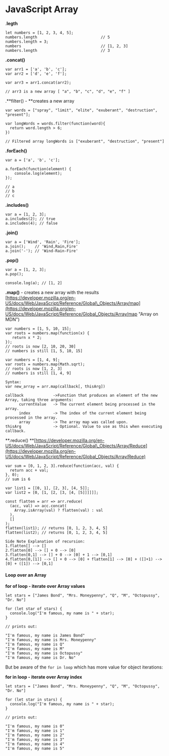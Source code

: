 # JavaScript Array

.**legth**

```
let numbers = [1, 2, 3, 4, 5];
numbers.length                            // 5
numbers.length = 3;
numbers                                   // [1, 2, 3]
numbers.length                            // 3
```

**.concat\(\)**

```
var arr1 = ['a', 'b', 'c'];
var arr2 = ['d', 'e', 'f'];

var arr3 = arr1.concat(arr2);

// arr3 is a new array [ "a", "b", "c", "d", "e", "f" ]
```

.**filter\(\)  - **creates a new array

```
var words = ["spray", "limit", "elite", "exuberant", "destruction", "present"];

var longWords = words.filter(function(word){
  return word.length > 6;
})

// Filtered array longWords is ["exuberant", "destruction", "present"]
```

**.forEach\(\)**

```
var a = ['a', 'b', 'c'];

a.forEach(function(element) {
    console.log(element);
});

// a
// b
// c
```

**.includes\(\)**

```
var a = [1, 2, 3];
a.includes(2); // true 
a.includes(4); // false
```

**.join\(\)**

```
var a = ['Wind', 'Rain', 'Fire'];
a.join();    // 'Wind,Rain,Fire'
a.join('-'); // 'Wind-Rain-Fire'
```

**.pop\(\)**

```
var a = [1, 2, 3];
a.pop();

console.log(a); // [1, 2]
```

**.map\(\)**  - creates a new array with the results  [https://developer.mozilla.org/en-US/docs/Web/JavaScript/Reference/Global\_Objects/Array/map](https://developer.mozilla.org/en-US/docs/Web/JavaScript/Reference/Global_Objects/Array/map "Array on MDN")

```
var numbers = [1, 5, 10, 15];
var roots = numbers.map(function(x) {
   return x * 2;
});
// roots is now [2, 10, 20, 30]
// numbers is still [1, 5, 10, 15]

var numbers = [1, 4, 9];
var roots = numbers.map(Math.sqrt);
// roots is now [1, 2, 3]
// numbers is still [1, 4, 9]

Syntax:
var new_array = arr.map(callback[, thisArg])

callback             ->Function that produces an element of the new Array, taking three arguments:
      currentValue   -> The current element being processed in the array.
      index          -> The index of the current element being processed in the array.
      array          -> The array map was called upon.
thisArg              -> Optional. Value to use as this when executing callback.
```

**.reduce\(\)  **[https://developer.mozilla.org/en-US/docs/Web/JavaScript/Reference/Global\_Objects/Array/Reduce](https://developer.mozilla.org/en-US/docs/Web/JavaScript/Reference/Global_Objects/Array/Reduce)

```
var sum = [0, 1, 2, 3].reduce(function(acc, val) {
  return acc + val;
}, 0);
// sum is 6

var list1 = [[0, 1], [2, 3], [4, 5]];
var list2 = [0, [1, [2, [3, [4, [5]]]]]];

const flatten = arr => arr.reduce(
  (acc, val) => acc.concat(
    Array.isArray(val) ? flatten(val) : val
  ),
  []
);
flatten(list1); // returns [0, 1, 2, 3, 4, 5]
flatten(list2); // returns [0, 1, 2, 3, 4, 5]

Side Note Explanation of recursion:
1.flatten[] --> []
2.flatten[0] --> [] + 0 --> [0]
3.flatten[0,1] --> [] + 0 --> [0] + 1 --> [0,1]
4.flatten[0,[1]] --> [] + 0 --> [0] + flatten[1] --> [0] + ([]+1) --> [0] + ([1]) --> [0,1]
```

#### Loop over an Array

**for of loop - iterate over Array values**

```
let stars = ["James Bond", "Mrs. Moneypenny", "Q", "M", "Octopussy", "Dr. No"]

for (let star of stars) {
  console.log("I'm famous, my name is " + star);
}

// prints out:

"I'm famous, my name is James Bond"
"I'm famous, my name is Mrs. Moneypenny"
"I'm famous, my name is Q"
"I'm famous, my name is M"
"I'm famous, my name is Octopussy"
"I'm famous, my name is Dr. No"
```

But be aware of the `for in loop` which has more value for object iterations:

**for in loop - iterate over Array index**

```
let stars = ["James Bond", "Mrs. Moneypenny", "Q", "M", "Octopussy", "Dr. No"]

for (let star in stars) {
  console.log("I'm famous, my name is " + star);
}

// prints out:

"I'm famous, my name is 0"
"I'm famous, my name is 1"
"I'm famous, my name is 2"
"I'm famous, my name is 3"
"I'm famous, my name is 4"
"I'm famous, my name is 5"
```



